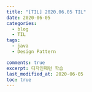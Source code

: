 ```yaml
---
title: "[TIL] 2020.06.05 TIL"
date: 2020-06-05
categories:
  - blog
  - TIL
tags:
  - java
  - Design Pattern

comments: true
excerpt: 디자인패턴 학습
last_modified_at: 2020-06-05
toc: true
---
```


## 
